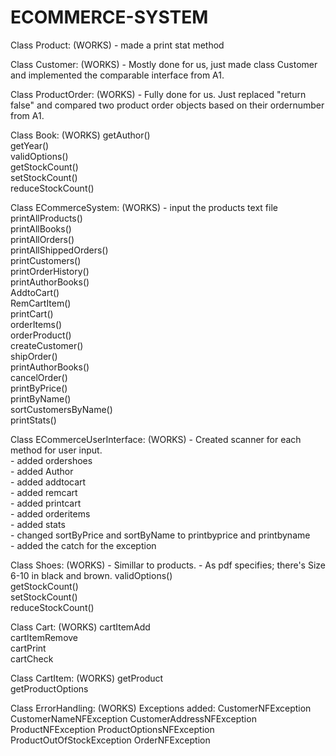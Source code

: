 # ECOMMERCE-SYSTEM
Class Product: (WORKS)
    - made a print stat method

Class Customer: (WORKS)
    - Mostly done for us, just made class Customer and 
      implemented the comparable interface from A1. 

Class ProductOrder: (WORKS)
    - Fully done for us. Just replaced "return false" 
      and compared two product order objects based on 
      their ordernumber from A1.

Class Book: (WORKS)
    getAuthor()     
    getYear()     
    validOptions()        
    getStockCount()      
    setStockCount()      
    reduceStockCount() 

Class ECommerceSystem: (WORKS)
    - input the products text file 
    printAllProducts()       
    printAllBooks()               
    printAllOrders()     
    printAllShippedOrders()   
    printCustomers()        
    printOrderHistory()     
    printAuthorBooks()    
    AddtoCart()         
    RemCartItem()      
    printCart()             
    orderItems()              
    orderProduct()                
    createCustomer()        
    shipOrder()                
    printAuthorBooks()       
    cancelOrder()           
    printByPrice()   
    printByName()     
    sortCustomersByName()       
    printStats()            

Class ECommerceUserInterface: (WORKS)
    - Created scanner for each method for user input.              
    - added ordershoes                                                   
    - added Author                                
    - added addtocart                                
    - added remcart               
    - added printcart      
    - added orderitems              
    - added stats                   
    - changed sortByPrice and sortByName to printbyprice and printbyname    
    - added the catch for the exception                                    

Class Shoes: (WORKS)
    - Simillar to products.
    - As pdf specifies; there's Size 6-10 in black and brown. 
    validOptions()        
    getStockCount()         
    setStockCount()          
    reduceStockCount()    

Class Cart: (WORKS)
    cartItemAdd    
    cartItemRemove  
    cartPrint      
    cartCheck      



Class CartItem: (WORKS)
    getProduct         
    getProductOptions   

Class ErrorHandling: (WORKS)
    Exceptions added:
    CustomerNFException
    CustomerNameNFException
    CustomerAddressNFException
    ProductNFException
    ProductOptionsNFException
    ProductOutOfStockException
    OrderNFException
